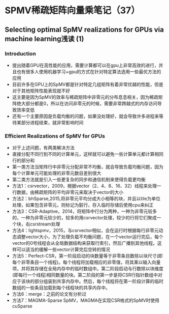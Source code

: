 # SPMV稀疏矩阵向量乘笔记（37）
## Selecting optimal SpMV realizations for GPUs via machine learning浅读 (1)
### **Introduction**
* 提出随着GPU在高性能的应用，需要计算都可以在gpu上非常高效的进行，并且也有很多人使用机器学习+gpu的方式在针对特定算法选用一些最优方法的应用
* 目前许多在GPU上的SpMV都是针对特定几组矩阵有着非常优越的性能，但是对于其他矩阵性能表现就不好
* 这主要是因为SpMV的效率与稀疏矩阵中非零元的分布息息相关，因为稀疏矩阵绝大部分都是0，所以在访问非零元的时候，需要非常跨越式的内存访问导致效率变低
* 还有一个主要原因是负载均衡的问题，如果没处理好，就会导致许多进程来等待某部分进程结束，就非常影响时间
### **Efficient Realizations of SpMV for GPUs**
* 对于上述问题，有两类解决方法
* 直接分配不同行到不同的计算单元，这样就可以避免一些计算单元都计算相同行的部分和
* 第一类方法当矩阵行中非零元分配非常不均衡，就会导致负载均衡问题，因为每个计算单元可能处理的非零元数目差别很大
* 第二类方法就是引入一些更复杂的同步和通信机制来使得负载更均衡
* 方法1：csrvector，2009，根据vector（2、4、8、16、32）线程来处理一行数据，由稀疏矩阵的平均非零元来取决于vector的大小
* 方法2：bhSparse,2015,将非零元平均分成大小相等的块，并且以tile为单位处理，如果包含非零元，则标记为脏行，存入临时存储后使用cpu来纠正
* 方法3：CSR-Adaptive，2014，将矩阵中行分为两种，一种为非零元较多的，一种为非零元较少的，较多的用csrvector处理，较少的行将它们聚成一个块，右csrstream处理
* 方法4：lightspmv，2015，与csrvector相似，会在运行时根据每行非零元动态调整vector大小，为了处理负载不均衡问题，在一个vector运行完后，每个vector的0号线程会从全局数据结构来获取行索引，然后广播到其他线程。这样可以适当的缓解一些vector计算完后空转的情况
* 方法5：Perfect-CSR，第一阶段启动的块数量等于非零条目数除以块尺寸(即每个非零条目一个线程)。每个线程将加载相应的非零值，将其乘以输入向量项，并将其存储在全局内存中的临时数组中。第二阶段启动与行数除以块维度(即每行一个线程)相同数量的块。第二阶段的第一步是将CSR行指针数组中对应于该块的部分组装到共享内存中。然后，每个线程将在第一阶段计算的临时数组的一些条目加载到每个线程块的共享内存中。
* 方法6：merge：之前的论文有分析过
* 方法7：MAGMA-Sparse SpMV，MAGMA在实现CSR格式的SpMV时使用cuSparse